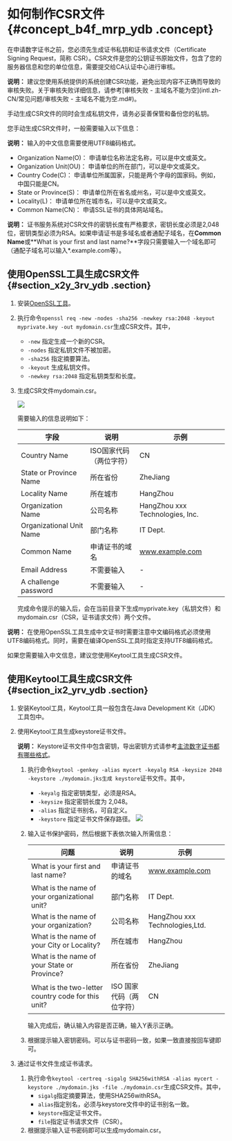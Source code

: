 # 如何制作CSR文件 {#concept_b4f_mrp_ydb .concept}

在申请数字证书之前，您必须先生成证书私钥和证书请求文件（Certificate Signing Request，简称 CSR）。CSR文件是您的公钥证书原始文件，包含了您的服务器信息和您的单位信息，需要提交给CA认证中心进行审核。

**说明：** 建议您使用系统提供的系统创建CSR功能，避免出现内容不正确而导致的审核失败。关于审核失败详细信息，请参考[审核失败 - 主域名不能为空](intl.zh-CN/常见问题/审核失败 - 主域名不能为空.md#)。

手动生成CSR文件的同时会生成私钥文件，请务必妥善保管和备份您的私钥。

您手动生成CSR文件时，一般需要输入以下信息：

**说明：** 输入的中文信息需要使用UTF8编码格式。

-   Organization Name\(O\)： 申请单位名称法定名称，可以是中文或英文。
-   Organization Unit\(OU\)： 申请单位的所在部门，可以是中文或英文。
-   Country Code\(C\)： 申请单位所属国家，只能是两个字母的国家码。例如，中国只能是CN。
-   State or Province\(S\)： 申请单位所在省名或州名，可以是中文或英文。
-   Locality\(L\)： 申请单位所在城市名，可以是中文或英文。
-   Common Name\(CN\)： 申请SSL证书的具体网站域名。

**说明：** 证书服务系统对CSR文件的密钥长度有严格要求，密钥长度必须是2,048位，密钥类型必须为RSA。如果申请证书是多域名或者通配子域名，在**Common Name**或**What is your first and last name?**字段只需要输入一个域名即可（通配子域名可以输入\*.example.com等）。

## 使用OpenSSL工具生成CSR文件 {#section_x2y_3rv_ydb .section}

1.  安装[OpenSSL工具](https://www.openssl.org/)。
2.  执行命令`openssl req -new -nodes -sha256 -newkey rsa:2048 -keyout myprivate.key -out mydomain.csr`生成CSR文件。其中，
    -   `-new` 指定生成一个新的CSR。
    -   `-nodes` 指定私钥文件不被加密。
    -   `-sha256` 指定摘要算法。
    -   `-keyout` 生成私钥文件。
    -   `-newkey rsa:2048` 指定私钥类型和长度。
3.  生成CSR文件mydomain.csr。

    ![](http://static-aliyun-doc.oss-cn-hangzhou.aliyuncs.com/assets/img/13600/15336127084272_zh-CN.png)

    需要输入的信息说明如下：

    |字段|说明|示例|
    |--|--|--|
    |Country Name|ISO国家代码（两位字符）|CN|
    |State or Province Name|所在省份|ZheJiang|
    |Locality Name|所在城市|HangZhou|
    |Organization Name|公司名称|HangZhou xxx Technologies, Inc.|
    |Organizational Unit Name|部门名称|IT Dept.|
    |Common Name|申请证书的域名|www.example.com|
    |Email Address|不需要输入|-|
    |A challenge password|不需要输入|-|

    完成命令提示的输入后，会在当前目录下生成myprivate.key（私钥文件）和 mydomain.csr（CSR，证书请求文件）两个文件。


**说明：** 在使用OpenSSL工具生成中文证书时需要注意中文编码格式必须使用UTF8编码格式。同时，需要在编译OpenSSL工具时指定支持UTF8编码格式。

如果您需要输入中文信息，建议您使用Keytool工具生成CSR文件。

## 使用Keytool工具生成CSR文件 {#section_ix2_yrv_ydb .section}

1.  安装Keytool工具，Keytool工具一般包含在Java Development Kit（JDK）工具包中。
2.  使用Keytool工具生成keystore证书文件。

    **说明：** Keystore证书文件中包含密钥，导出密钥方式请参考[主流数字证书都有哪些格式](intl.zh-CN/常见问题/主流数字证书都有哪些格式？.md#)。

    1.  执行命令`keytool -genkey -alias mycert -keyalg RSA -keysize 2048 -keystore ./mydomain.jks生成 keystore`证书文件。其中，

        -   `-keyalg` 指定密钥类型，必须是RSA。
        -   `-keysize` 指定密钥长度为 2,048。
        -   `-alias` 指定证书别名，可自定义。
        -   `-keystore` 指定证书文件保存路径。
        ![](http://static-aliyun-doc.oss-cn-hangzhou.aliyuncs.com/assets/img/13600/15336127084273_zh-CN.png)

    2.  输入证书保护密码，然后根据下表依次输入所需信息：

        |问题|说明|示例|
        |--|--|--|
        |What is your first and last name?|申请证书的域名|www.example.com|
        |What is the name of your organizational unit?|部门名称|IT Dept.|
        |What is the name of your organization?|公司名称|HangZhou xxx Technologies,Ltd.|
        |What is the name of your City or Locality?|所在城市|HangZhou|
        |What is the name of your State or Province?|所在省份|ZheJiang|
        |What is the two-letter country code for this unit?|ISO 国家代码（两位字符）|CN|

        输入完成后，确认输入内容是否正确，输入Y表示正确。

    3.  根据提示输入密钥密码。可以与证书密码一致，如果一致直接按回车键即可。
3.  通过证书文件生成证书请求。
    1.  执行命令`keytool -certreq -sigalg SHA256withRSA -alias mycert -keystore ./mydomain.jks -file ./mydomain.csr`生成CSR文件。其中，
        -   `sigalg`指定摘要算法，使用SHA256withRSA。
        -   `alias`指定别名，必须与keystore文件中的证书别名一致。
        -   `keystore`指定证书文件。
        -   `file`指定证书请求文件（CSR）。
    2.  根据提示输入证书密码即可以生成mydomain.csr。

